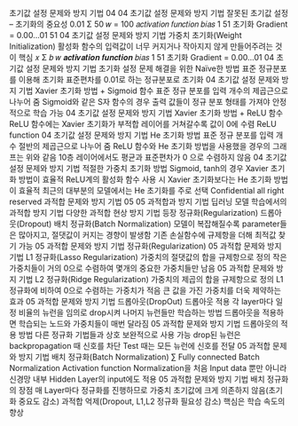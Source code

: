 초기값 설정 문제와 방지 기법
04
04 초기값 설정 문제와 방지 기법
잘못된 초기값 설정 – 초기화의 중요성
0.01 Σ
50
𝑤 = 100
𝑎𝑐𝑡𝑖𝑣𝑎𝑡𝑖𝑜𝑛 𝑓𝑢𝑛𝑐𝑡𝑖𝑜𝑛
𝑏𝑖𝑎𝑠
1
51
초기화
Gradient = 0.00...01
51
04 초기값 설정 문제와 방지 기법
가중치 초기화(Weight Initialization)
활성화 함수의 입력값이 너무 커지거나
작아지지 않게 만들어주려는 것이 핵심
𝑥 Σ
𝑏
𝑤
𝒂𝒄𝒕𝒊𝒗𝒂𝒕𝒊𝒐𝒏 𝒇𝒖𝒏𝒄𝒕𝒊𝒐𝒏
𝑏𝑖𝑎𝑠
1
51
초기화
Gradient = 0.00...01
04 초기값 설정 문제와 방지 기법
초기화 설정 문제 해결을 위한 Naïve한 방법
표준 정규분포를 이용해 초기화 표준편차를 0.01로 하는 정규분포로 초기화
04 초기값 설정 문제와 방지 기법
Xavier 초기화 방법 + Sigmoid 함수
표준 정규 분포를 입력 개수의 제곱근으로 나누어 줌
Sigmoid와 같은 S자 함수의 경우 출력 값들이
정규 분포 형태를 가져야 안정적으로 학습 가능
04 초기값 설정 문제와 방지 기법
Xavier 초기화 방법 + ReLU 함수
ReLU 함수에는 Xavier 초기화가 부적합
레이어를 거쳐갈수록 값이 0에 수렴
ReLU function
04 초기값 설정 문제와 방지 기법
He 초기화 방법
표준 정규 분포를 입력 개수 절반의 제곱근으로 나누어 줌
ReLU 함수와 He 초기화 방법을 사용했을 경우의 그래프는 위와 같음
10층 레이어에서도 평균과 표준편차가 0 으로 수렴하지 않음
04 초기값 설정 문제와 방지 기법
적절한 가중치 초기화 방법
Sigmoid, tanh의 경우
Xavier 초기화 방법이 효율적
ReLU계의 활성화 함수 사용 시
Xavier 초기화보다는 He 초기화 방법이 효율적
최근의 대부분의 모델에서는 He 초기화를 주로 선택
Confidential all right reserved
과적합 문제와 방지 기법
05
05 과적합과 방지 기법
딥러닝 모델 학습에서의 과적합 방지 기법
다양한 과적합 현상 방지 기법 등장
정규화(Regularization)
드롭아웃(Dropout)
배치 정규화(Batch Normalization)
모델이 복잡해질수록
parameter들은 많아지고,
절댓값이 커지는 경향이 발생함
기존 손실함수에 규제항을 더해 최적값 찾기 가능
05 과적합 문제와 방지 기법
정규화(Regularization)
05 과적합 문제와 방지 기법
L1 정규화(Lasso Regularization)
가중치의 절댓값의 합을 규제항으로 정의
작은 가중치들이 거의 0으로 수렴하여 몇개의 중요한 가중치들만 남음
05 과적합 문제와 방지 기법
L2 정규화(Ridge Regularization)
가중치의 제곱의 합을 규제항으로 정의
L1 정규화에 비하여 0으로 수렴하는 가중치가 적음
큰 값을 가진 가중치를 더욱 제약하는 효과
05 과적합 문제와 방지 기법
드롭아웃(DropOut)
드롭아웃 적용
각 layer마다 일정 비율의 뉴런을 임의로 drop시켜 나머지 뉴런들만 학습하는 방법
드롭아웃을 적용하면 학습되는 노드와 가중치들이 매번 달라짐
05 과적합 문제와 방지 기법
드롭아웃의 적용 방법
다른 정규화 기법들과 상호 보완적으로 사용 가능
drop된 뉴런은 backpropagation 때 신호를 차단
Test 때는 모든 뉴런에 신호를 전달
05 과적합 문제와 방지 기법
배치 정규화(Batch Normalization)
∑
Fully connected
Batch Normalization
Activation function
Normalization을 처음 Input data 뿐만 아니라
신경망 내부 Hidden Layer의 input에도 적용
05 과적합 문제와 방지 기법
배치 정규화의 장점
매 Layer마다 정규화를 진행하므로
가중치 초기값에 크게 의존하지 않음(초기화 중요도 감소)
과적합 억제(Dropout, L1,L2 정규화 필요성 감소)
핵심은 학습 속도의 향상
